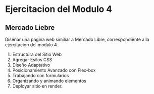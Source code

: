# Ejercitacion del Modulo 4

## Mercado Liebre
Diseñar una pagina web similiar a Mercado Libre, correspondiente a la ejercitacion del modulo 4.
1. Estructura del Sitio Web
2. Agregar Esilos CSS
3. Diseño Adaptativo
4. Posicionamiento Avanzado con Flex-box
5. Trabajando con formularios
6. Organizando y animando elementos
7. Deployar sitio en render.
